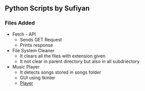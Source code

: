 ## Python Scripts by Sufiyan

### Files Added

- Fetch - API
    - Sends GET Request
    - Prints response
- File System Cleaner
    - It clears all the files with extension given
    - It not clear in parent directory but also in all subdriectory
- Music Player
    - It detects songs stored in songs folder
    - GUI using tkinter
    - [Player](./MusicPlayer/player.jpg)